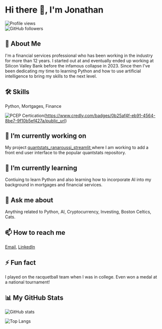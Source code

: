 # Hi there 👋, I'm Jonathan

![Profile views](https://gpvc.arturio.dev/jonrebelo)  
![GitHub followers](https://img.shields.io/github/followers/jonrebelo?style=social)

## 🚀 About Me
I'm a financial services professional who has been working in the industry for more than 12 years. I started out at and eventually ended up working at Silicon Valley Bank before the infamous collapse in 2023. Since then I've been dedicating my time to learning Python and how to use artificial intelligence to bring my skills to the next level.

## 🛠 Skills
Python, Mortgages, Finance

![PCEP Certication](https://images.credly.com/size/140x140/images/b790eb12-ecb3-4b94-89be-61aa40c92e7c/image.png)(https://www.credly.com/badges/0b25af4f-eb91-4564-8be7-9f10b5ef427a/public_url)

## 🔭 I’m currently working on
My project [quantstats_ranaroussi_streamlit ](https://github.com/jonrebelo/quantstats_ranaroussi_streamlit) where I am working to add a front end user interface to the popular quantstats repository.

## 🌱 I’m currently learning
Contiuing to learn Python and also learning how to incorporate AI into my background in mortgages and financial services.

## 💬 Ask me about
Anything related to Python, AI, Cryptocurrency, Investing, Boston Celtics, Cats.

## 📫 How to reach me
[Email](mailto:jonathansousarebelo@gmail.com), [LinkedIn](https://www.linkedin.com/in/jonathan-rebelo/)

## ⚡ Fun fact
I played on the racquetball team when I was in college. Even won a medal at a national tournament!

## 📊 My GitHub Stats

![GitHub stats](https://github-readme-stats.vercel.app/api?username=jonrebelo&show_icons=true&count_private=true)

![Top Langs](https://github-readme-stats.vercel.app/api/top-langs/?username=jonrebelo&layout=compact)